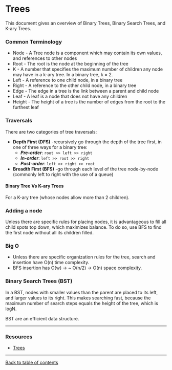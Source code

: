 # Trees
This document gives an overview of Binary Trees, Binary Search Trees, and K-ary Trees.

### Common Terminology
- Node - A Tree node is a component which may contain its own values, and references to other nodes
- Root - The root is the node at the beginning of the tree
- K - A number that specifies the maximum number of children any node may have in a k-ary tree. In a binary tree, k = 2.
- Left - A reference to one child node, in a binary tree
- Right - A reference to the other child node, in a binary tree
- Edge - The edge in a tree is the link between a parent and child node
- Leaf - A leaf is a node that does not have any children
- Height - The height of a tree is the number of edges from the root to the furthest leaf

### Traversals
There are two categories of tree traversals:

- **Depth First (DFS)** -recursively go through the depth of the tree first, in one of three ways for a binary tree:
  - ***Pre-order***: `root >> left >> right`
  - ***In-order***: `left >> root >> right`
  - ***Post-order***: `left >> right >> root`
- **Breadth First (BFS)** -go through each level of the tree node-by-node (commonly left to right with the use of a queue)

#### Binary Tree Vs K-ary Trees
For a K-ary tree (whose nodes allow more than 2 children).

### Adding a node
Unless there are specific rules for placing nodes, it is advantageous to fill all child spots top down, which maximizes balance.  To do so, use BFS to find the first node without all its children filled.

### Big O
- Unless there are specific organization rules for the tree, search and insertion have O(n) time complexity.
- BFS insertion has O(w) -> ~ O(n/2) -> O(n) space complexity.


### Binary Search Trees (BST)
In a BST, nodes with smaller values than the parent are placed to its left, and larger values to its right.  This makes searching fast, because the maximum number of search steps equals the height of the tree, which is logN.

BST are an efficient data structure.

---

### Resources

- [Trees](https://codefellows.github.io/common_curriculum/data_structures_and_algorithms/Code_401/class-15/resources/Trees.html)

---

[Back to table of contents](../README.md)